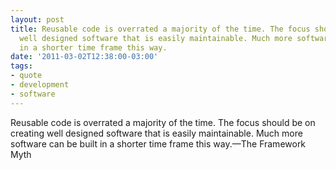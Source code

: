 ```yaml
---
layout: post
title: Reusable code is overrated a majority of the time. The focus should be on creating
  well designed software that is easily maintainable. Much more software can be built
  in a shorter time frame this way.
date: '2011-03-02T12:38:00-03:00'
tags:
- quote
- development
- software
---
```

Reusable code is overrated a majority of the time. The focus should be on creating well designed software that is easily maintainable. Much more software can be built in a shorter time frame this way.—The Framework Myth 

